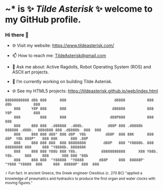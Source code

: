 **~*** is ✨ _Tilde Asterisk_ ✨ welcome to my GitHub profile.
=======
### Hi there 👋
- 🌐 Visit my website: https://www.tildeasterisk.com/
- 📫 How to reach me: TildeAsterisk@gmail.com
- 💬 Ask me about: Active Ragdolls, Robot Operating System (ROS) and ASCII art projects.
- 🔭 I’m currently working on building Tilde Asterisk.


- 🌐 See my HTML5 projects: https://tildeasterisk.github.io/web/index.html
```
88888888888 d8b 888      888                      d8888          888                    d8b          888      
    888     Y8P 888      888                     d88888          888                    Y8P          888      
    888         888      888                    d88P888          888                                 888      
    888     888 888  .d88888  .d88b.           d88P 888 .d8888b  888888 .d88b.  888d888 888 .d8888b  888  888 
    888     888 888 d88" 888 d8P  Y8b         d88P  888 88K      888   d8P  Y8b 888P"   888 88K      888 .88P 
    888     888 888 888  888 88888888        d88P   888 "Y8888b. 888   88888888 888     888 "Y8888b. 888888K  
    888     888 888 Y88b 888 Y8b.           d8888888888      X88 Y88b. Y8b.     888     888      X88 888 "88b 
    888     888 888  "Y88888  "Y8888       d88P     888  88888P'  "Y888 "Y8888  888     888  88888P' 888  888 
```
<sub>⚡ Fun fact: In ancient Greece, the Greek engineer Ctesibius (c. 270 BC) "applied a knowledge of pneumatics and hydraulics to produce the first organ and water clocks with moving figures."
</sub>
<!--
- 🌱 I’m currently learning ...
- 👯 I’m looking to collaborate on ...
- 🤔 I’m looking for help with ...
- 💬 Ask me about ...
- ⚡ Fun fact: ...

<h1><strong>~ CandyBox, The Original.</strong></h1>
<iframe id="cbframe" scrolling="no" frameBorder="0"  src="https://candybox2.github.io/candybox/"></iframe>
 <p>* When working on creating an ASCII art web game, it is hard not to draw inspiration from CandyBox. Originally released in April 2013. The sequel is programmed in TypeScript, whereas the original is in JavaScript.</p> -->
